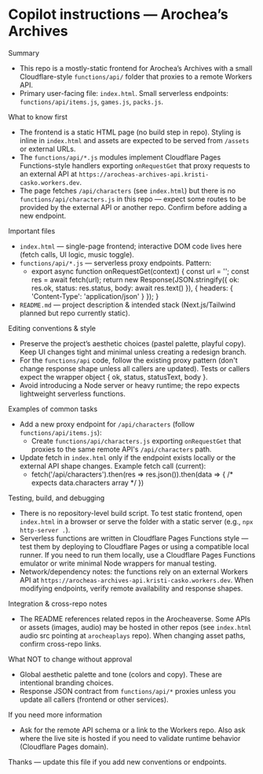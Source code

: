 <!--
Short, repository-specific instructions for AI coding agents working on Arochea's Archives.
Keep this file concise — focus on patterns, important files, and explicit examples that make an agent productive.
-->

# Copilot instructions — Arochea’s Archives

Summary
- This repo is a mostly-static frontend for Arochea’s Archives with a small Cloudflare-style `functions/api/` folder that proxies to a remote Workers API.
- Primary user-facing file: `index.html`. Small serverless endpoints: `functions/api/items.js`, `games.js`, `packs.js`.

What to know first
- The frontend is a static HTML page (no build step in repo). Styling is inline in `index.html` and assets are expected to be served from `/assets` or external URLs.
- The `functions/api/*.js` modules implement Cloudflare Pages Functions-style handlers exporting `onRequestGet` that proxy requests to an external API at `https://arocheas-archives-api.kristi-casko.workers.dev`.
- The page fetches `/api/characters` (see `index.html`) but there is no `functions/api/characters.js` in this repo — expect some routes to be provided by the external API or another repo. Confirm before adding a new endpoint.

Important files
- `index.html` — single-page frontend; interactive DOM code lives here (fetch calls, UI logic, music toggle).
- `functions/api/*.js` — serverless proxy endpoints. Pattern:
  - export async function onRequestGet(context) { const url = '<remote>'; const res = await fetch(url); return new Response(JSON.stringify({ ok: res.ok, status: res.status, body: await res.text() }), { headers: { 'Content-Type': 'application/json' } }); }
- `README.md` — project description & intended stack (Next.js/Tailwind planned but repo currently static).

Editing conventions & style
- Preserve the project’s aesthetic choices (pastel palette, playful copy). Keep UI changes tight and minimal unless creating a redesign branch.
- For the `functions/api` code, follow the existing proxy pattern (don't change response shape unless all callers are updated). Tests or callers expect the wrapper object { ok, status, statusText, body }.
- Avoid introducing a Node server or heavy runtime; the repo expects lightweight serverless functions.

Examples of common tasks
- Add a new proxy endpoint for `/api/characters` (follow `functions/api/items.js`):
  - Create `functions/api/characters.js` exporting `onRequestGet` that proxies to the same remote API's `/api/characters` path.
- Update fetch in `index.html` only if the endpoint exists locally or the external API shape changes. Example fetch call (current):
  - fetch('/api/characters').then(res => res.json()).then(data => { /* expects data.characters array */ })

Testing, build, and debugging
- There is no repository-level build script. To test static frontend, open `index.html` in a browser or serve the folder with a static server (e.g., `npx http-server .`).
- Serverless functions are written in Cloudflare Pages Functions style — test them by deploying to Cloudflare Pages or using a compatible local runner. If you need to run them locally, use a Cloudflare Pages Functions emulator or write minimal Node wrappers for manual testing.
- Network/dependency notes: the functions rely on an external Workers API at `https://arocheas-archives-api.kristi-casko.workers.dev`. When modifying endpoints, verify remote availability and response shapes.

Integration & cross-repo notes
- The README references related repos in the Arocheaverse. Some APIs or assets (images, audio) may be hosted in other repos (see `index.html` audio src pointing at `arocheaplays` repo). When changing asset paths, confirm cross-repo links.

What NOT to change without approval
- Global aesthetic palette and tone (colors and copy). These are intentional branding choices.
- Response JSON contract from `functions/api/*` proxies unless you update all callers (frontend or other services).

If you need more information
- Ask for the remote API schema or a link to the Workers repo. Also ask where the live site is hosted if you need to validate runtime behavior (Cloudflare Pages domain).

Thanks — update this file if you add new conventions or endpoints.
